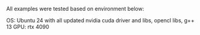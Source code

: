 All examples were tested based on environment below:

OS: Ubuntu 24 with all updated  nvidia cuda driver and libs,  opencl libs, g++ 13
GPU: rtx 4090

